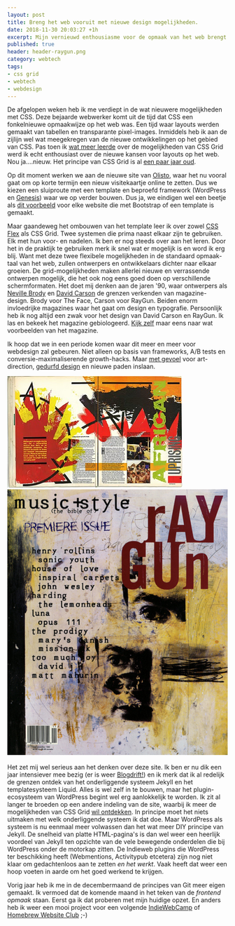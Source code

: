 ```yaml
---
layout: post
title: Breng het web vooruit met nieuwe design mogelijkheden.
date: 2018-11-30 20:03:27 +1h
excerpt: Mijn vernieuwd enthousiasme voor de opmaak van het web brengt nieuwe vragen met zich mee. Wat doe ik op deze site?
published: true
header: header-raygun.png
category: webtech
tags: 
- css grid
- webtech
- webdesign
---
```

De afgelopen weken heb ik me verdiept in de wat nieuwere mogelijkheden met CSS. Deze bejaarde webwerker komt uit de tijd dat CSS een fonkelnieuwe opmaakwijze op het web was. Een tijd waar layouts werden gemaakt van tabellen en transparante pixel-images. Inmiddels heb ik aan de zijlijn wel wat meegekregen van de nieuwe ontwikkelingen op het gebied van CSS. Pas toen ik [wat meer leerde](https://css-tricks.com/snippets/css/complete-guide-grid/) over de mogelijkheden van CSS Grid werd ik echt enthousiast over de nieuwe kansen voor layouts op het web. Nou ja....nieuw. Het principe van CSS Grid is al [een paar jaar oud](https://hacks.mozilla.org/2015/09/the-future-of-layout-with-css-grid-layouts/). 

Op dit moment werken we aan de nieuwe site van [Olisto](https://olisto.com), waar het nu vooral gaat om op korte termijn een nieuw visitekaartje online te zetten. Dus we kiezen een sluiproute met een template en beproefd framework (WordPress en [Genesis](https://my.studiopress.com/themes/genesis/)) waar we op verder bouwen. Dus ja, we eindigen wel een beetje als [dit voorbeeld](http://adventurega.me/bootstrap/) voor elke website die met Bootstrap of een template is gemaakt.

Maar gaandeweg het ombouwen van het template leer ik over zowel [CSS Flex](https://css-tricks.com/snippets/css/a-guide-to-flexbox/) als CSS Grid. Twee systemen die prima naast elkaar zijn te gebruiken. Elk met hun voor- en nadelen. Ik ben er nog steeds over aan het leren. Door het in de praktijk te gebruiken merk ik snel wat er mogelijk is en word ik erg blij. Want met deze twee flexibele mogelijkheden in de standaard opmaak-taal van het web, zullen ontwerpers en ontwikkelaars dichter naar elkaar groeien. De grid-mogelijkheden maken allerlei nieuwe en verrassende ontwerpen mogelijk, die het ook nog eens goed doen op verschillende schermformaten. Het doet mij denken aan de jaren '90, waar ontwerpers als [Neville Brody](https://nl.pinterest.com/search/pins/?q=neville%20brody%20magazine&rs=guide&term_meta) en [David Carson](https://nl.pinterest.com/search/pins/?rs=ac&len=2&q=david%20carson&eq=david%20car&etslf=6739&term_meta) de grenzen verkenden van magazine-design. Brody voor The Face, Carson voor RayGun. Beiden enorm invloedrijke magazines waar het gaat om design en typografie. Persoonlijk heb ik nog altijd een zwak voor het design van David Carson en RayGun. Ik las en bekeek het magazine gebiologeerd. [Kijk zelf](http://www.cvltnation.com/fuck-yeah-ray-gun-changed-90s-graphic-design/) maar eens naar wat voorbeelden van het magazine. 

Ik hoop dat we in een periode komen waar dit meer en meer voor webdesign zal gebeuren. Niet alleen op basis van frameworks, A/B tests en conversie-maximaliserende growth-hacks. Maar [met gevoel](https://www.smashingmagazine.com/2017/10/css-grid-challenge-2017-winners/) voor art-direction, [gedurfd design](http://www.hi.agency/deck/) en nieuwe paden inslaan. 


![<>](../images/neville-brody.jpg)
![<>](../images/raygun.png)

Het zet mij wel serieus aan het denken over deze site. Ik ben er nu dik een jaar intensiever mee bezig (er is weer [Blogdrift!](/blogdrift/)) en ik merk dat ik al redelijk de grenzen ontdek van het onderliggende systeem Jekyll en het templatesysteem Liquid. Alles is wel zelf in te bouwen, maar het plugin-ecosysteem van WordPress begint wel erg aanlokkelijk te worden. Ik zit al langer te broeden op een andere indeling van de site, waarbij ik meer de mogelijkheden van CSS Grid [wil ontdekken](https://blog.jmtalarn.com/). In principe moet het niets uitmaken met welk onderliggende systeem ik dat doe. Maar WordPress als systeem is nu eenmaal meer volwassen dan het wat meer DIY principe van Jekyll. De snelheid van platte HTML-pagina's is dan wel weer een heerlijk voordeel van Jekyll ten opzichte van de vele bewegende onderdelen die bij WordPress onder de motorkap zitten. De Indieweb plugins die WordPress ter beschikking heeft (Webmentions, Activitypub etcetera) zijn nog niet klaar om gedachtenloos aan te zetten _en het werkt_. Vaak heeft dat weer een hoop voeten in aarde om het goed werkend te krijgen. 

Vorig jaar heb ik me in de decembermaand de principes van Git meer eigen gemaakt. Ik vermoed dat de komende maand in het teken van de _frontend opmaak_ staan. Eerst ga ik dat proberen met mijn huidige opzet. En anders heb ik weer een mooi project voor een volgende [IndieWebCamp](/indiewebcamp-2018/) of [Homebrew Website Club](https://indieweb.org/Homebrew_Website_Club) ;-)